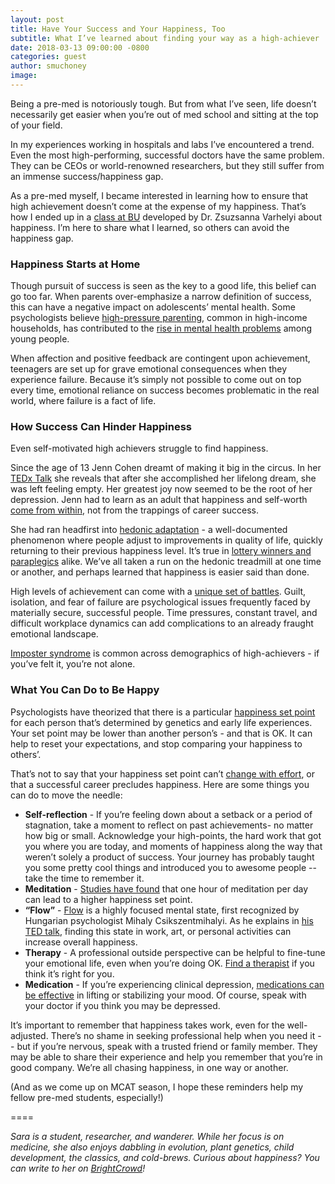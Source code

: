 ```yaml
---
layout: post
title: Have Your Success and Your Happiness, Too
subtitle: What I’ve learned about finding your way as a high-achiever
date: 2018-03-13 09:00:00 -0800
categories: guest
author: smuchoney
image:
---
```


Being a pre-med is notoriously tough. But from what I’ve seen, life doesn’t necessarily get easier when you’re out of med school and sitting at the top of your field.

In my experiences working in hospitals and labs I’ve encountered a trend. Even the most high-performing, successful doctors have the same problem. They can be CEOs or world-renowned researchers, but they still suffer from an immense success/happiness gap.

As a pre-med myself, I became interested in learning how to ensure that high achievement doesn’t come at the expense of my happiness. That’s how I ended up in a [class at BU][link1] developed by Dr. Zsuzsanna Varhelyi about happiness. I’m here to share what I learned, so others can avoid the happiness gap.

### Happiness Starts at Home

Though pursuit of success is seen as the key to a good life, this belief can go too far. When parents over-emphasize a narrow definition of success, this can have a negative impact on adolescents’ mental health. Some psychologists believe [high-pressure parenting][link2], common in high-income households, has contributed to the [rise in mental health problems][link3] among young people.

When affection and positive feedback are contingent upon achievement, teenagers are set up for grave emotional consequences when they experience failure. Because it’s simply not possible to come out on top every time, emotional reliance on success becomes problematic in the real world, where failure is a fact of life.

### How Success Can Hinder Happiness

Even self-motivated high achievers struggle to find happiness.

Since the age of 13 Jenn Cohen dreamt of making it big in the circus. In her [TEDx Talk][link4] she reveals that after she accomplished her lifelong dream, she was left feeling empty. Her greatest joy now seemed to be the root of her depression. Jenn had to learn as an adult that happiness and self-worth [come from within][link5], not from the trappings of career success.

She had ran headfirst into [hedonic adaptation][link6] - a well-documented phenomenon where people adjust to improvements in quality of life, quickly returning to their previous happiness level. It’s true in [lottery winners and paraplegics][link7] alike. We’ve all taken a run on the hedonic treadmill at one time or another, and perhaps learned that happiness is easier said than done.

High levels of achievement can come with a [unique set of battles][link8]. Guilt, isolation, and fear of failure are psychological issues frequently faced by materially secure, successful people. Time pressures, constant travel, and difficult workplace dynamics can add complications to an already fraught emotional landscape.

[Imposter syndrome][link9] is common across demographics of high-achievers - if you’ve felt it, you’re not alone.

### What You Can Do to Be Happy

Psychologists have theorized that there is a particular [happiness set point][link10] for each person that’s determined by genetics and early life experiences. Your set point may be lower than another person’s - and that is OK. It can help to reset your expectations, and stop comparing your happiness to others’.

That’s not to say that your happiness set point can’t [change with effort][link11], or that a successful career precludes happiness. Here are some things you can do to move the needle:

- **Self-reflection** - If you’re feeling down about a setback or a period of stagnation, take a moment to reflect on past achievements- no matter how big or small. Acknowledge your high-points, the hard work that got you where you are today, and moments of happiness along the way that weren’t solely a product of success. Your journey has probably taught you some pretty cool things and introduced you to awesome people -- take the time to remember it.
- **Meditation** - [Studies have found][link12] that one hour of meditation per day can lead to a higher happiness set point.
- **“Flow”** - [Flow][link13] is a highly focused mental state, first recognized by Hungarian psychologist Mihaly Csikszentmihalyi. As he explains in [his TED talk][link14], finding this state in work, art, or personal activities can increase overall happiness.
- **Therapy** - A professional outside perspective can be helpful to fine-tune your emotional life, even when you’re doing OK. [Find a therapist][link15] if you think it’s right for you.
- **Medication** - If you’re experiencing clinical depression, [medications can be effective][link16] in lifting or stabilizing your mood. Of course, speak with your doctor if you think you may be depressed.  

It’s important to remember that happiness takes work, even for the well-adjusted. There’s no shame in seeking professional help when you need it -- but if you’re nervous, speak with a trusted friend or family member. They may be able to share their experience and help you remember that you’re in good company. We’re all chasing happiness, in one way or another.  

(And as we come up on MCAT season, I hope these reminders help my fellow pre-med students, especially!)

====

*Sara is a student, researcher, and wanderer. While her focus is on medicine, she also enjoys dabbling in evolution, plant genetics, child development, the classics, and cold-brews. Curious about happiness? You can write to her on [BrightCrowd][link17]!*


[link1]: http://www.bu.edu/today/2018/ancient-advice-for-a-good-life/
[link2]: https://health.usnews.com/health-news/articles/2007/09/07/why-affluent-high-achieving-teens-are-often-depressed
[link3]: https://www.antioch.edu/auonline/2017/03/03/mental-health-issues-america-rise-2/
[link4]: https://www.youtube.com/watch?v=tZcWXoBarBc
[link5]: https://www.everydayhealth.com/columns/therese-borchard-sanity-break/when-ambition-breeds-depression/
[link6]: https://en.wikipedia.org/wiki/Hedonic_treadmill
[link7]: https://www.thecut.com/2016/01/classic-study-on-happiness-and-the-lottery.html
[link8]: https://www.psychologytoday.com/blog/what-mentally-strong-people-dont-do/201506/5-problems-are-unique-high-achievers
[link9]: https://blog.brightcrowd.com/embrace-your-imposter/
[link10]: http://www.nytimes.com/2013/04/21/fashion/happiness-inc.html
[link11]: https://www.psychologytoday.com/blog/happiness-in-world/201304/how-reset-your-happiness-set-point
[link12]: https://www.psychologytoday.com/blog/meditation-modern-life/201309/meditation-will-make-you-smarter-and-happier
[link13]: https://en.wikipedia.org/wiki/Flow_(psychology)
[link14]: https://www.ted.com/talks/mihaly_csikszentmihalyi_on_flow#t-61241
[link15]: https://www.psychologytoday.com/us/therapists
[link16]: https://www.ncbi.nlm.nih.gov/pubmedhealth/PMH0087089/
[link17]: https://brightcrowd.com/profile/5808fe99f72f3a0f00be296c
[brightcrowd]: https://brightcrowd.com
